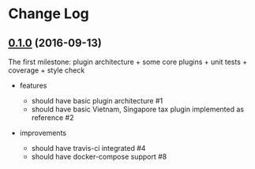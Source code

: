 Change Log
==========

[0.1.0][] (2016-09-13)
----------------------

The first milestone: plugin architecture + some core plugins + unit tests + coverage + style check

- features
    + should have basic plugin architecture #1
    + should have basic Vietnam, Singapore tax plugin implemented as reference #2

- improvements
    + should have travis-ci integrated #4
    + should have docker-compose support #8

[0.1.0]: https://github.com/teracyhq/taxer/milestone/1?closed=1
